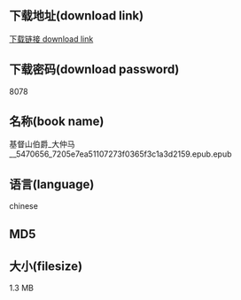 ## 下载地址(download link)
[下载链接 download link](https://tutu365.netlify.app/?s=%E5%9F%BA%E7%9D%A3%E5%B1%B1%E4%BC%AF%E7%88%B5_%E5%A4%A7%E4%BB%B2%E9%A9%AC__5470656_7205e7ea51107273f0365f3c1a3d2159.epub)

## 下载密码(download password)
8078

## 名称(book name)
基督山伯爵_大仲马__5470656_7205e7ea51107273f0365f3c1a3d2159.epub.epub

## 语言(language)
chinese

## MD5


## 大小(filesize)
1.3 MB
